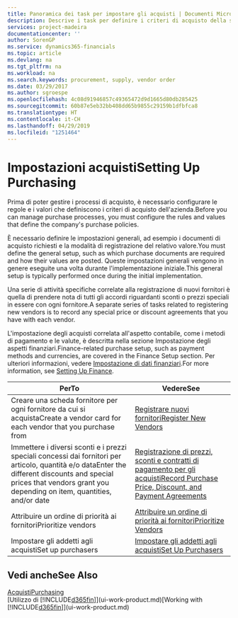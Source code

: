 ```yaml
---
title: Panoramica dei task per impostare gli acquisti | Documenti Microsoft
description: Descrive i task per definire i criteri di acquisto della società e impostare i processi di acquisto.
services: project-madeira
documentationcenter: ''
author: SorenGP
ms.service: dynamics365-financials
ms.topic: article
ms.devlang: na
ms.tgt_pltfrm: na
ms.workload: na
ms.search.keywords: procurement, supply, vendor order
ms.date: 03/29/2017
ms.author: sgroespe
ms.openlocfilehash: 4c08d91946857c49365472d9d1665d80db285425
ms.sourcegitcommit: 60b87e5eb32bb408dd65b9855c29159b1dfbfca8
ms.translationtype: HT
ms.contentlocale: it-CH
ms.lasthandoff: 04/29/2019
ms.locfileid: "1251464"
---
```

# <a name="setting-up-purchasing"></a><span data-ttu-id="be4e3-103">Impostazioni acquisti</span><span class="sxs-lookup"><span data-stu-id="be4e3-103">Setting Up Purchasing</span></span>
<span data-ttu-id="be4e3-104">Prima di poter gestire i processi di acquisto, è necessario configurare le regole e i valori che definiscono i criteri di acquisto dell'azienda.</span><span class="sxs-lookup"><span data-stu-id="be4e3-104">Before you can manage purchase processes, you must configure the rules and values that define the company's purchase policies.</span></span>

<span data-ttu-id="be4e3-105">È necessario definire le impostazioni generali, ad esempio i documenti di acquisto richiesti e la modalità di registrazione del relativo valore.</span><span class="sxs-lookup"><span data-stu-id="be4e3-105">You must define the general setup, such as which purchase documents are required and how their values are posted.</span></span> <span data-ttu-id="be4e3-106">Queste impostazioni generali vengono in genere eseguite una volta durante l'implementazione iniziale.</span><span class="sxs-lookup"><span data-stu-id="be4e3-106">This general setup is typically performed once during the initial implementation.</span></span>

<span data-ttu-id="be4e3-107">Una serie di attività specifiche correlate alla registrazione di nuovi fornitori è quella di prendere nota di tutti gli accordi riguardanti sconti o prezzi speciali in essere con ogni fornitore.</span><span class="sxs-lookup"><span data-stu-id="be4e3-107">A separate series of tasks related to registering new vendors is to record any special price or discount agreements that you have with each vendor.</span></span>

<span data-ttu-id="be4e3-108">L'impostazione degli acquisti correlata all'aspetto contabile, come i metodi di pagamento e le valute, è descritta nella sezione Impostazione degli aspetti finanziari.</span><span class="sxs-lookup"><span data-stu-id="be4e3-108">Finance-related purchase setup, such as payment methods and currencies, are covered in the Finance Setup section.</span></span> <span data-ttu-id="be4e3-109">Per ulteriori informazioni, vedere [Impostazione di dati finanziari](finance-setup-finance.md).</span><span class="sxs-lookup"><span data-stu-id="be4e3-109">For more information, see [Setting Up Finance](finance-setup-finance.md).</span></span>

| <span data-ttu-id="be4e3-110">Per</span><span class="sxs-lookup"><span data-stu-id="be4e3-110">To</span></span> | <span data-ttu-id="be4e3-111">Vedere</span><span class="sxs-lookup"><span data-stu-id="be4e3-111">See</span></span> |
| --- | --- |
| <span data-ttu-id="be4e3-112">Creare una scheda fornitore per ogni fornitore da cui si acquista</span><span class="sxs-lookup"><span data-stu-id="be4e3-112">Create a vendor card for each vendor that you purchase from</span></span>|[<span data-ttu-id="be4e3-113">Registrare nuovi fornitori</span><span class="sxs-lookup"><span data-stu-id="be4e3-113">Register New Vendors</span></span>](purchasing-how-register-new-vendors.md) |
| <span data-ttu-id="be4e3-114">Immettere i diversi sconti e i prezzi speciali concessi dai fornitori per articolo, quantità e/o data</span><span class="sxs-lookup"><span data-stu-id="be4e3-114">Enter the different discounts and special prices that vendors grant you depending on item, quantities, and/or date</span></span> |[<span data-ttu-id="be4e3-115">Registrazione di prezzi, sconti e contratti di pagamento per gli acquisti</span><span class="sxs-lookup"><span data-stu-id="be4e3-115">Record Purchase Price, Discount, and Payment Agreements</span></span>](purchasing-how-record-purchase-price-discount-payment-agreements.md) |
| <span data-ttu-id="be4e3-116">Attribuire un ordine di priorità ai fornitori</span><span class="sxs-lookup"><span data-stu-id="be4e3-116">Prioritize vendors</span></span> |[<span data-ttu-id="be4e3-117">Attribuire un ordine di priorità ai fornitori</span><span class="sxs-lookup"><span data-stu-id="be4e3-117">Prioritize Vendors</span></span>](purchasing-how-prioritize-vendors.md) |
| <span data-ttu-id="be4e3-118">Impostare gli addetti agli acquisti</span><span class="sxs-lookup"><span data-stu-id="be4e3-118">Set up purchasers</span></span> |[<span data-ttu-id="be4e3-119">Impostare gli addetti agli acquisti</span><span class="sxs-lookup"><span data-stu-id="be4e3-119">Set Up Purchasers</span></span>](purchasing-how-setup-purchasers.md) |

## <a name="see-also"></a><span data-ttu-id="be4e3-120">Vedi anche</span><span class="sxs-lookup"><span data-stu-id="be4e3-120">See Also</span></span>
[<span data-ttu-id="be4e3-121">Acquisti</span><span class="sxs-lookup"><span data-stu-id="be4e3-121">Purchasing</span></span>](purchasing-manage-purchasing.md)  
<span data-ttu-id="be4e3-122">[Utilizzo di [!INCLUDE[d365fin](includes/d365fin_md.md)]](ui-work-product.md)</span><span class="sxs-lookup"><span data-stu-id="be4e3-122">[Working with [!INCLUDE[d365fin](includes/d365fin_md.md)]](ui-work-product.md)</span></span>
